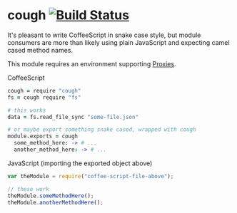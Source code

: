 # cough [![Build Status](https://travis-ci.org/nickb1080/cough.svg?branch=master)](https://travis-ci.org/nickb1080/cough)

It's pleasant to write CoffeeScript in snake case style, but module consumers are more than likely using plain JavaScript and expecting camel cased method names. 

This module requires an environment supporting [Proxies](https://developer.mozilla.org/en-US/docs/Web/JavaScript/Reference/Global_Objects/Proxy).

CoffeeScript

```coffeescript
cough = require "cough"
fs = cough require "fs"

# this works
data = fs.read_file_sync "some-file.json"

# or maybe export something snake cased, wrapped with cough
module.exports = cough
  some_method_here: -> # ...
  another_method_here: -> # ...
```

JavaScript (importing the exported object above)
```js
var theModule = require("coffee-script-file-above");

// these work
theModule.someMethodHere();
theModule.anotherMethodHere();
```


